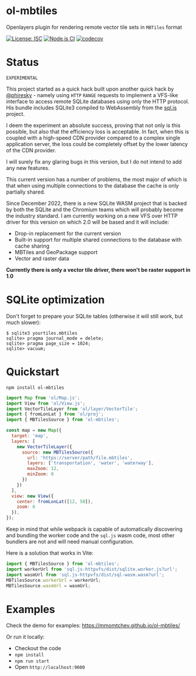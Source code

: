 # ol-mbtiles

Openlayers plugin for rendering remote vector tile sets in `MBTiles` format

[![License: ISC](https://img.shields.io/github/license/mmomtchev/ol-mbtiles)](https://github.com/mmomtchev/ol-mbtiles/blob/main/LICENSE)
[![Node.js CI](https://github.com/mmomtchev/ol-mbtiles/actions/workflows/node.js.yml/badge.svg)](https://github.com/mmomtchev/ol-mbtiles/actions/workflows/node.js.yml)
[![codecov](https://codecov.io/gh/mmomtchev/ol-mbtiles/branch/main/graph/badge.svg?token=wgDFzZEJRx)](https://codecov.io/gh/mmomtchev/ol-mbtiles)

# Status

`EXPERIMENTAL`

This project started as a quick hack built upon another quick hack by [@phiresky](https://github.com/phiresky/sql.js-httpvfs) - namely using `HTTP` `RANGE` requests to implement a VFS-like interface to access remote SQLite databases using only the HTTP protocol. His bundle includes SQLite3 compiled to WebAssembly from the [sql.js](https://github.com/sql-js/sql.js/) project.

I deem the experiment an absolute success, proving that not only is this possible, but also that the efficiency loss is acceptable. In fact, when this is coupled with a high-speed CDN provider compared to a complex single application server, the loss could be completely offset by the lower latency of the CDN provider.

I will surely fix any glaring bugs in this version, but I do not intend to add any new features.

This current version has a number of problems, the most major of which is that when using multiple connections to the database the cache is only partially shared.

Since December 2022, there is a new SQLite WASM project that is backed by both the SQLite and the Chromium teams which will probably become the industry standard. I am currently working on a new VFS over HTTP driver for this version on which 2.0 will be based and it will include:

- Drop-in replacement for the current version
- Built-in support for multiple shared connections to the database with cache sharing
- MBTiles and GeoPackage support
- Vector and raster data

**Currently there is only a vector tile driver, there won't be raster support in 1.0**

# SQLite optimization

Don't forget to prepare your SQLite tables (otherwise it will still work, but much slower):

```
$ sqlite3 yourtiles.mbtiles
sqlite> pragma journal_mode = delete;
sqlite> pragma page_size = 1024;
sqlite> vacuum;
```

# Quickstart

```
npm install ol-mbtiles
```

```js
import Map from 'ol/Map.js';
import View from 'ol/View.js';
import VectorTileLayer from 'ol/layer/VectorTile';
import { fromLonLat } from 'ol/proj';
import { MBTilesSource } from 'ol-mbtiles';

const map = new Map({
  target: 'map',
  layers: [
    new VectorTileLayer({
      source: new MBTilesSource({
        url: 'https://server/path/file.mbtiles',
        layers: ['transportation', 'water', 'waterway'],
        maxZoom: 12,
        minZoom: 0
      })
    })
  ],
  view: new View({
    center: fromLonLat([12, 50]),
    zoom: 6
  }),
});
```

Keep in mind that while webpack is capable of automatically discovering and bundling the worker code and the `sql.js` wasm code, most other bundlers are not and will need manual configuration.

Here is a solution that works in Vite:

```js
import { MBTilesSource } from 'ol-mbtiles';
import workerUrl from 'sql.js-httpvfs/dist/sqlite.worker.js?url';
import wasmUrl from 'sql.js-httpvfs/dist/sql-wasm.wasm?url';
MBTilesSource.workerUrl = workerUrl;
MBTilesSource.wasmUrl = wasmUrl;
```

# Examples

Check the demo for examples: https://mmomtchev.github.io/ol-mbtiles/

Or run it locally:

- Checkout the code
- `npm install`
- `npm run start`
- Open `http://localhost:9000`
